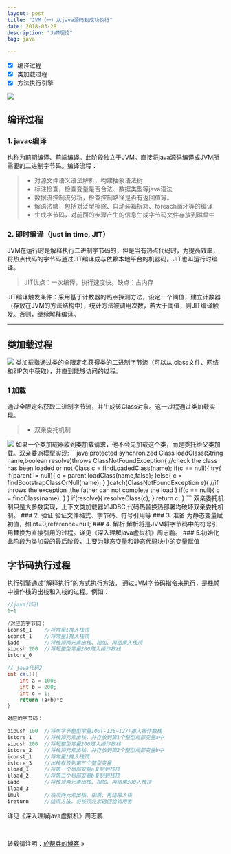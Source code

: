 ```yaml
---
layout: post
title: "JVM（一）从java源码到成功执行"
date: 2018-03-28 
description: "JVM理论"
tag: java  

---     
```


- [x] 编译过程
- [x] 类加载过程
- [x] 方法执行引擎

<img src="{{site.baseurl}}/images/posts/compiler.JPG"/>



## 编译过程

### 1. javac编译
也称为前期编译、前端编译。此阶段独立于JVM。直接将java源码编译成JVM所需要的二进制字节码。编译流程：
> * 对源文件语义语法解析，构建抽象语法树
> * 标注检查，检查变量是否合法、数据类型等java语法
> * 数据流控制流分析，检查控制路径是否有返回值等。
> * 解语法糖，包括对泛型擦除、自动装箱拆箱、foreach循环等的编译
> * 生成字节码，对前面的步骤产生的信息生成字节码文件存放到磁盘中

### 2. 即时编译（just in time, JIT）
JVM在运行时是解释执行二进制字节码的，但是当有热点代码时，为提高效率，将热点代码的字节码通过JIT编译成与依赖本地平台的机器码。JIT也叫运行时编译。

> JIT优点：一次编译，执行速度快。缺点：占内存

JIT编译触发条件：采用基于计数器的热点探测方法，设定一个阈值，建立计数器（存放在JVM的方法结构中），统计方法被调用次数，若大于阈值，则JIT编译触发。否则，继续解释编译。
____
## 类加载过程
<img src="{{site.baseurl}}/images/posts/classLoad.JPG"/>
类加载指通过类的全限定名获得类的二进制字节流（可以从.class文件、网络和ZIP包中获取），并直到能够访问的过程。

### 1 加载
通过全限定名获取二进制字节流，并生成该Class对象。这一过程通过类加载实现。
> * 双亲委托机制

<img src="{{site.baseurl}}/images/posts/shuangqin.JPG"/>
如果一个类加载器收到类加载请求，他不会先加载这个类，而是委托给父类加载。双亲委派模型实现:
```java
protected synchronized Class<?> loadClass(String name,boolean resolve)throws ClassNotFoundException{
    //check the class has been loaded or not
    Class c = findLoadedClass(name);
    if(c == null){
        try{
            if(parent != null){
                c = parent.loadClass(name,false);
            }else{
                c = findBootstrapClassOrNull(name);
            }
        }catch(ClassNotFoundException e){
            //if throws the exception ,the father can not complete the load
        }
        if(c == null){
            c = findClass(name);
        }
    }
    if(resolve){
        resolveClass(c);
    }
    return c;
}
```
双亲委托机制只是大多数实现，上下文类加载器如JDBC,代码热替换热部署均破坏双亲委托机制。
### 2. 验证
验证文件格式、字节码、符号引用等
### 3. 准备
为静态变量赋初值，如int=0;reference=null;
### 4. 解析
解析将是JVM将字节码中的符号引用替换为直接引用的过程。详见《深入理解java虚拟机》周志鹏。
### 5.初始化
此阶段为类加载的最后阶段，主要为静态变量和静态代码块中的变量赋值


## 字节码执行过程
执行引擎通过“解释执行”的方式执行方法。
通过JVM字节码指令来执行，是栈帧中操作栈的出栈和入栈的过程。例如：

```java
//java代码1
1+1

/对应的字节码：
iconst_1    //将常量1推入栈顶
iconst_1    //将常量1推入栈顶
iadd        //将栈顶两元素出栈、相加、再结果入栈顶
sipush 200  //将短整型常量200推入操作数栈
istore_0
```


```java
// java代码2
int cal(){
	int a = 100;
	int b = 200;
	int c = 1;
	return (a+b)*c
}

对应的字节码：

bipush 100  //将单字节整型常量100(-128~127)推入操作数栈
istore_1    //将栈顶元素出栈，并存放到第1个整型局部变量a中
sipush 200  //将短整型常量200推入操作数栈
istore_2    //将栈顶元素出栈，并存放到第2个整型局部变量b中
iconst_1    //将常量1推入栈顶
istore_3    //出栈存放到第三个整型变量
iload_1     //将第一个局部变量a复制到栈顶
iload_2     //将第二个局部变量b复制到栈顶 
iadd        //将栈顶两元素出栈、相加、再结果300入栈顶
iload_3
imul        //栈顶两元素出栈、相乘、再结果入栈
ireturn     //结束方法，将栈顶元素返回给调用者
```
详见《深入理解java虚拟机》周志鹏

<br>

转载请注明：[於帮兵的博客](http://yubangbing.github.io) » 